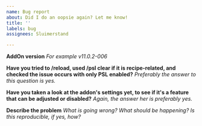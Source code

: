 ```yaml
---
name: Bug report
about: Did I do an oopsie again? Let me know!
title: ''
labels: bug
assignees: Sluimerstand

---
```


**AddOn version**
_For example v11.0.2-006_

**Have you tried to /reload, used /psl clear if it is recipe-related, and checked the issue occurs with only PSL enabled?**
_Preferably the answer to this question is yes._

**Have you taken a look at the addon's settings yet, to see if it's a feature that can be adjusted or disabled?**
_Again, the answer her is preferably yes._

**Describe the problem**
_What is going wrong? What should be happening? Is this reproducible, if yes, how?_
